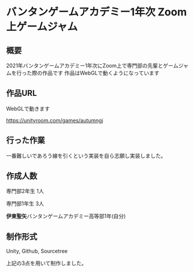 # バンタンゲームアカデミー1年次 Zoom上ゲームジャム

## 概要

2021年バンタンゲームアカデミー1年次にZoom上で専門部の先輩とゲームジャムを行った際の作品です
作品はWebGLで動くようになっています

## 作品URL

WebGLで動きます

https://unityroom.com/games/autumngj

## 行った作業

一番難しいであろう線を引くという実装を自ら志願し実装しました。

## 作成人数　

専門部2年生 1人
 

専門部1年生 3人
 

**伊東聖矢**バンタンゲームアカデミー高等部1年(自分) 

## 制作形式　

Unity,
Github,
Sourcetree

上記の3点を用いて制作しました。
